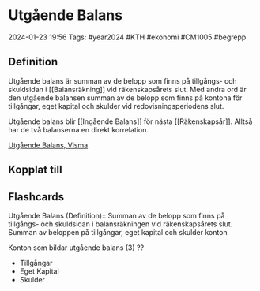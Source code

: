 # Utgående Balans

2024-01-23 19:56
Tags: #year2024 #KTH #ekonomi #CM1005 #begrepp

## Definition

Utgående balans är summan av de belopp som finns på tillgångs- och skuldsidan i [[Balansräkning]] vid räkenskapsårets slut. Med andra ord är den utgående balansen summan av de belopp som finns på kontona för tillgångar, eget kapital och skulder vid redovisningsperiodens slut.

Utgående balans blir [[Ingående Balans]] för nästa [[Räkenskapsår]]. Alltså har de två balanserna en direkt korrelation.

[Utgående Balans, Visma](https://vismaspcs.se/ekonomiska-termer/vad-ar-utgaende-balans)

## Kopplat till

## Flashcards

Utgående Balans (Definition):: Summan av de belopp som finns på tillgångs- och skuldsidan i balansräkningen vid räkenskapsårets slut. Summan av beloppen på tillgångar, eget kapital och skulder konton
<!--SR:!2024-03-10,29,270!2024-02-11,4,230-->

Konton som bildar utgående balans (3)
??
- Tillgångar
- Eget Kapital
- Skulder
<!--SR:!2024-03-21,40,290!2024-02-10,1,210-->
